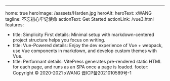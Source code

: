 ---
home: true
heroImage: /aassets/Harden.jpg
heroAlt: 
heroText: xWANG
tagline: 不忘初心牢记使命
actionText: Get Started
actionLink: /vue3.html
features:
  - title: Simplicity First
    details: Minimal setup with markdown-centered project structure helps you focus on writing.
  - title: Vue-Powered
    details: Enjoy the dev experience of Vue + webpack, use Vue components in markdown, and develop custom themes with Vue.
  - title: Performant
    details: VitePress generates pre-rendered static HTML for each page, and runs as an SPA once a page is loaded.
footer: Copyright © 2020-2021 xWANG 晋ICP备2021010589号-1